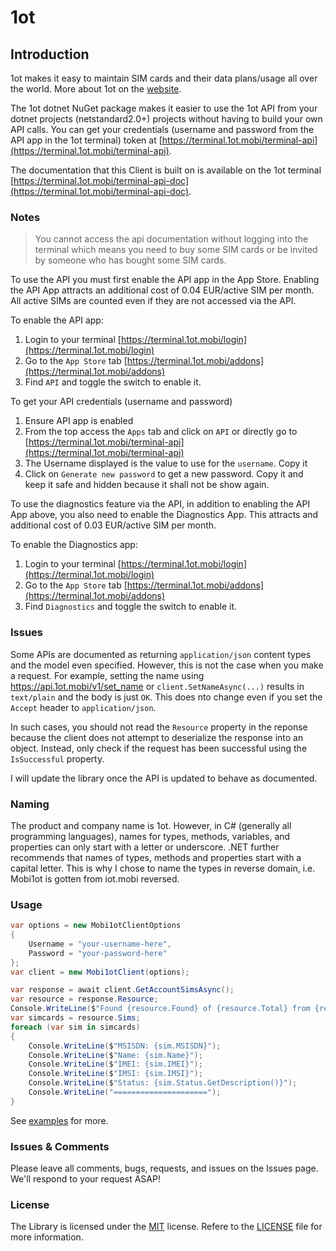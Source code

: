 # 1ot

## Introduction

1ot makes it easy to maintain SIM cards and their data plans/usage all over the world. More about 1ot on the [website](https://1ot.mobi).

The 1ot dotnet NuGet package makes it easier to use the 1ot API from your dotnet projects (netstandard2.0+) projects without having to build your own API calls. You can get your credentials (username and password from the API app in the 1ot terminal) token at [https://terminal.1ot.mobi/terminal-api](https://terminal.1ot.mobi/terminal-api).

The documentation that this Client is built on is available on the 1ot terminal [https://terminal.1ot.mobi/terminal-api-doc](https://terminal.1ot.mobi/terminal-api-doc).

### Notes

>You cannot access the api documentation without logging into the terminal which means you need to buy some SIM cards or be invited by someone who has bought some SIM cards.

To use the API you must first enable the API app in the App Store. Enabling the API App attracts an additional cost of 0.04 EUR/active SIM per month. All active SIMs are counted even if they are not accessed via the API.

To enable the API app:

1. Login to your terminal [https://terminal.1ot.mobi/login](https://terminal.1ot.mobi/login)
2. Go to the `App Store` tab [https://terminal.1ot.mobi/addons](https://terminal.1ot.mobi/addons)
3. Find `API` and toggle the switch to enable it.

To get your API credentials (username and password)

1. Ensure API app is enabled
2. From the top access the `Apps` tab and click on `API` or directly go to [https://terminal.1ot.mobi/terminal-api](https://terminal.1ot.mobi/terminal-api)
3. The Username displayed is the value to use for the `username`. Copy it
4. Click on `Generate new password` to get a new password. Copy it and keep it safe and hidden because it shall not be show again.

To use the diagnostics feature via the API, in addition to enabling the API App above, you also need to enable the Diagnostics App. This attracts and additional cost of 0.03 EUR/active SIM per month.

To enable the Diagnostics app:

1. Login to your terminal [https://terminal.1ot.mobi/login](https://terminal.1ot.mobi/login)
2. Go to the `App Store` tab [https://terminal.1ot.mobi/addons](https://terminal.1ot.mobi/addons)
3. Find `Diagnostics` and toggle the switch to enable it.

### Issues

Some APIs are documented as returning `application/json` content types and the model even specified. However, this is not the case when you make a request. For example, setting the name using https://api.1ot.mobi/v1/set_name or `client.SetNameAsync(...)` results in `text/plain` and the body is just `OK`. This does nto change even if you set the `Accept` header to `application/json`.

In such cases, you should not read the `Resource` property in the reponse because the client does not attempt to deserialize the response into an object. Instead, only check if the request has been successful using the `IsSuccessful` property.

I will update the  library once the API is updated to behave as documented.

### Naming

The product and company name is 1ot. However, in C# (generally all programming languages), names for types, methods, variables,  and properties can only start with a letter or underscore. .NET further recommends that names of types, methods and properties start with a capital letter. This is why I chose to name the types in reverse domain, i.e. Mobi1ot is gotten from iot.mobi reversed.

### Usage

```csharp
var options = new Mobi1otClientOptions
{
    Username = "your-username-here",
    Password = "your-password-here"
};
var client = new Mobi1otClient(options);

var response = await client.GetAccountSimsAsync();
var resource = response.Resource;
Console.WriteLine($"Found {resource.Found} of {resource.Total} from {resource.Offset} offset");
var simcards = resource.Sims;
foreach (var sim in simcards)
{
    Console.WriteLine($"MSISDN: {sim.MSISDN}");
    Console.WriteLine($"Name: {sim.Name}");
    Console.WriteLine($"IMEI: {sim.IMEI}");
    Console.WriteLine($"IMSI: {sim.IMSI}");
    Console.WriteLine($"Status: {sim.Status.GetDescription()}");
    Console.WriteLine("=====================");
}
```

See [examples](./examples/) for more.

### Issues &amp; Comments

Please leave all comments, bugs, requests, and issues on the Issues page. We'll respond to your request ASAP!

### License

The Library is licensed under the [MIT](http://www.opensource.org/licenses/mit-license.php "Read more about the MIT license form") license. Refere to the [LICENSE](./LICENSE.md) file for more information.
